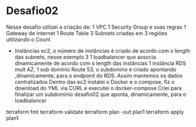 # Desafio02

Nesse desafio utilizei a criação de:
1 VPC
1 Security Group e suas regras
1 Gateway de internet
1 Route Table
3 Subnets criadas em 3 regiões utilizando o Count
* Instâncias ec2, o número de instâncias é criado de acordo com o length das subnets, nesse exemplo 3
1 loadbalancer que associa dinamicamente de acordo com o length das instâncias
1 instância RDS mult AZ.
1 sub domínio Route 53, o subdomíno é criado apontando ,dinamicamente, para o endpoint do RDS. Assim mantemos os dados centralizados
Dentro das ec2 instalei o Docker e o compose, fiz o download do YML via CURL e executei o docker-compose
Criei para finalizar um subdomínio desafio02 que aponta, dinamicamente, para o loadbalancer

terraform fmt
terraform validate
terraform plan -out plan1
terraform apply plan1
